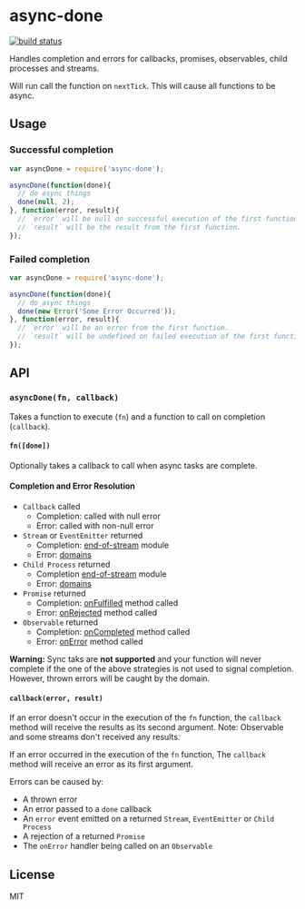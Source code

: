async-done
==========

[![build status](https://secure.travis-ci.org/phated/async-done.png)](http://travis-ci.org/phated/async-done)

Handles completion and errors for callbacks, promises, observables, child processes and streams.

Will run call the function on `nextTick`. This will cause all functions to be async.

## Usage

### Successful completion

```js
var asyncDone = require('async-done');

asyncDone(function(done){
  // do async things
  done(null, 2);
}, function(error, result){
  // `error` will be null on successful execution of the first function.
  // `result` will be the result from the first function.
});
```

### Failed completion

```js
var asyncDone = require('async-done');

asyncDone(function(done){
  // do async things
  done(new Error('Some Error Occurred'));
}, function(error, result){
  // `error` will be an error from the first function.
  // `result` will be undefined on failed execution of the first function.
});
```

## API

### `asyncDone(fn, callback)`

Takes a function to execute (`fn`) and a function to call on completion (`callback`).

#### `fn([done])`

Optionally takes a callback to call when async tasks are complete.

#### Completion and Error Resolution

* `Callback` called
  - Completion: called with null error
  - Error: called with non-null error
* `Stream` or `EventEmitter` returned
  - Completion: [end-of-stream](https://www.npmjs.org/package/end-of-stream) module
  - Error: [domains](http://nodejs.org/api/domain.html)
* `Child Process` returned
  - Completion [end-of-stream](https://www.npmjs.org/package/end-of-stream) module
  - Error: [domains](http://nodejs.org/api/domain.html)
* `Promise` returned
  - Completion: [onFulfilled](http://promisesaplus.com/#point-26) method called
  - Error: [onRejected](http://promisesaplus.com/#point-30) method called
* `Observable` returned
  - Completion: [onCompleted](https://github.com/Reactive-Extensions/RxJS/blob/master/doc/api/core/observable.md#rxobservableprototypesubscribeobserver--onnext-onerror-oncompleted) method called
  - Error: [onError](https://github.com/Reactive-Extensions/RxJS/blob/master/doc/api/core/observable.md#rxobservableprototypesubscribeobserver--onnext-onerror-oncompleted) method called

__Warning:__ Sync taks are __not supported__ and your function will never complete if the one of the above strategies is not used to signal completion. However, thrown errors will be caught by the domain.

#### `callback(error, result)`

If an error doesn't occur in the execution of the `fn` function, the `callback` method will receive the results as its second argument. Note: Observable and some streams don't received any results.

If an error occurred in the execution of the `fn` function, The `callback` method will receive an error as its first argument.

Errors can be caused by:

* A thrown error
* An error passed to a `done` callback
* An `error` event emitted on a returned `Stream`, `EventEmitter` or `Child Process`
* A rejection of a returned `Promise`
* The `onError` handler being called on an `Observable`

## License

MIT
